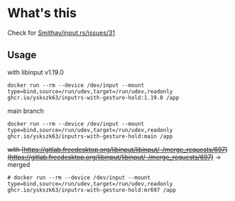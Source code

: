 # What's this

Check for [Smithay/input.rs/issues/31](https://github.com/Smithay/input.rs/issues/31)

## Usage

with libinput v1.19.0

```
docker run --rm --device /dev/input --mount type=bind,source=/run/udev,target=/run/udev,readonly ghcr.io/yskszk63/inputrs-with-gesture-hold:1.19.0 /app
```

main branch

```
docker run --rm --device /dev/input --mount type=bind,source=/run/udev,target=/run/udev,readonly ghcr.io/yskszk63/inputrs-with-gesture-hold:main /app
```

~~with [https://gitlab.freedesktop.org/libinput/libinput/-/merge_requests/697](https://gitlab.freedesktop.org/libinput/libinput/-/merge_requests/697)~~
-> merged

```
# docker run --rm --device /dev/input --mount type=bind,source=/run/udev,target=/run/udev,readonly ghcr.io/yskszk63/inputrs-with-gesture-hold:mr697 /app
```

